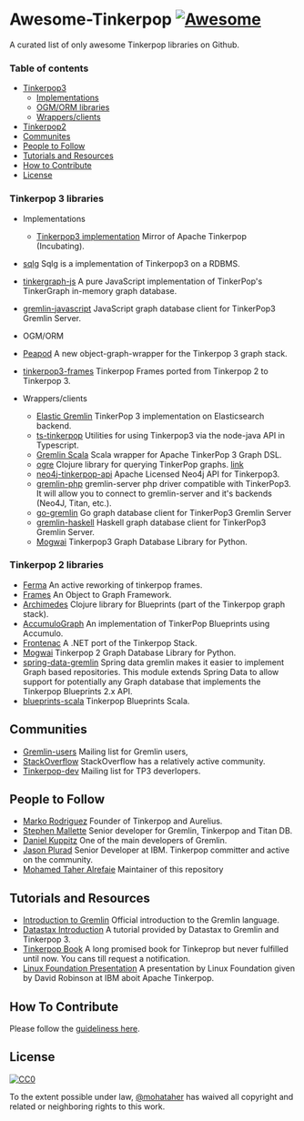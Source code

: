 # Awesome-Tinkerpop [![Awesome](https://cdn.rawgit.com/sindresorhus/awesome/d7305f38d29fed78fa85652e3a63e154dd8e8829/media/badge.svg)](https://github.com/sindresorhus/awesome)

A curated list of only awesome Tinkerpop libraries on Github.

### Table of contents
* [Tinkerpop3](#Tinkerpop3)
	- [Implementations](#Tinkerpop3-Implementations)
	- [OGM/ORM libraries](#ogm)
	- [Wrappers/clients](#wrappers)
* [Tinkerpop2](#Tinkerpop2)
* [Communites](#communites)
* [People to Follow](#people-to-follow)
* [Tutorials and Resources](#tutorials-and-resources)
* [How to Contribute](#contributing)
* [License](#license)



### <A NAME="Tinkerpop3"></A>Tinkerpop 3 libraries
* <A NAME="Tinkerpop3-Implementations"></A>Implementations
    * [Tinkerpop3 implementation](https://github.com/apache/incubator-tinkerpop) Mirror of Apache Tinkerpop (Incubating).
 * [sqlg](https://github.com/pietermartin/sqlg) Sqlg is a implementation of Tinkerpop3 on a RDBMS.
 * [tinkergraph-js](https://github.com/jbmusso/tinkergraph-js) A pure JavaScript implementation of TinkerPop's TinkerGraph in-memory graph database.
 * [gremlin-javascript](https://github.com/jbmusso/gremlin-javascript) JavaScript graph database client for TinkerPop3 Gremlin Server.

* <A NAME="ogm"></A>OGM/ORM
 * [Peapod](https://github.com/bayofmany/peapod) A new object-graph-wrapper for the Tinkerpop 3 graph stack.
 * [tinkerpop3-frames](https://github.com/jsight/tinkerpop3-frames) Tinkerpop Frames ported from Tinkerpop 2 to Tinkerpop 3.
* <A NAME="wrappers"></A>Wrappers/clients
    * [Elastic Gremlin](https://github.com/rmagen/elastic-gremlin) TinkerPop 3 implementation on Elasticsearch backend.
    * [ts-tinkerpop](https://github.com/RedSeal-co/ts-tinkerpop) Utilities for using Tinkerpop3 via the node-java API in Typescript.
    * [Gremlin Scala](https://github.com/mpollmeier/gremlin-scala) Scala wrapper for Apache TinkerPop 3 Graph DSL.
    * [ogre](https://github.com/clojurewerkz/ogre) Clojure library for querying TinkerPop graphs. [link](http://ogre.clojurewerkz.org/)
    * [neo4j-tinkerpop-api](https://github.com/neo4j-contrib/neo4j-tinkerpop-api) Apache Licensed Neo4j API for Tinkerpop3.
    * [gremlin-php](https://github.com/PommeVerte/gremlin-php) gremlin-server php driver compatible with TinkerPop3. It will allow you to connect to gremlin-server and it's backends (Neo4J, Titan, etc.).
   * [go-gremlin](https://github.com/go-gremlin/gremlin) Go graph database client for TinkerPop3 Gremlin Server
   *  [gremlin-haskell](https://github.com/nakaji-dayo/gremlin-haskell) Haskell graph database client for TinkerPop3 Gremlin Server.
   * [Mogwai](https://github.com/platinummonkey/mogwai) Tinkerpop3 Graph Database Library for Python.

    

### <A NAME="Tinkerpop2"></A>Tinkerpop 2 libraries
* [Ferma](https://github.com/Syncleus/Ferma) An active reworking of tinkerpop frames.
* [Frames](https://github.com/tinkerpop/frames) An Object to Graph Framework.
* [Archimedes](https://github.com/clojurewerkz/archimedes) Clojure library for Blueprints (part of the Tinkerpop graph stack).
* [AccumuloGraph](https://github.com/JHUAPL/AccumuloGraph) An implementation of TinkerPop Blueprints using Accumulo.
* [Frontenac](https://github.com/Loupi/Frontenac) A .NET port of the Tinkerpop Stack.
* [Mogwai](https://github.com/platinummonkey/mogwai) Tinkerpop 2 Graph Database Library for Python.
* [spring-data-gremlin](https://github.com/gjrwebber/spring-data-gremlin) Spring data gremlin makes it easier to implement Graph based repositories. This module extends Spring Data to allow support for potentially any Graph database that implements the Tinkerpop Blueprints 2.x API.
* [blueprints-scala](https://github.com/anvie/blueprints-scala) Tinkerpop Blueprints Scala.

## <A NAME="communites"></A>Communities
* [Gremlin-users](https://groups.google.com/forum/#!forum/gremlin-users) Mailing list for Gremlin users,
* [StackOverflow](http://stackoverflow.com/questions/tagged/tinkerpop3) StackOverflow has a relatively active community.
* [Tinkerpop-dev](http://mail-archives.apache.org/mod_mbox/incubator-tinkerpop-dev/) Mailing list for TP3 deverlopers.

## <A NAME="people-to-follow"></A>People to Follow 
* [Marko Rodriguez](https://markorodriguez.com/) Founder of Tinkerpop and Aurelius.
* [Stephen Mallette](https://twitter.com/spmallette?lang=en-gb) Senior developer for Gremlin, Tinkerpop and Titan DB.
* [Daniel Kuppitz](https://about.me/daniel.kuppitz) One of the main developers of Gremlin.
* [Jason Plurad](https://github.com/pluradj) Senior Developer at IBM. Tinkerpop committer and active on the community.
* [Mohamed Taher Alrefaie](https://github.com/mohataher) Maintainer of this repository

## <A NAME="tutorials-and-resources"></A>Tutorials and Resources
* [Introduction to Gremlin](http://tinkerpop.apache.org/gremlin.html) Official introduction to the Gremlin language.
* [Datastax Introduction](https://academy.datastax.com/resources/getting-started-tinkerpop-and-gremlin) A tutorial provided by Datastax to Gremlin and Tinkerpop 3.
* [Tinkerpop Book](http://www.tinkerpopbook.com/) A long promised book for Tinkeprop but never fulfilled until now. You cans till request a notification.
* [Linux Foundation Presentation](http://events.linuxfoundation.org/sites/events/files/slides/ApacheCon2015TinkerPop3.pdf) A presentation by Linux Foundation given by David Robinson at IBM aboit Apache Tinkerpop.


## <A NAME="contributing"></A>How To Contribute
Please follow the [guideliness here](contributing.md).

## <A NAME="license"></A>License
[![CC0](https://licensebuttons.net/p/zero/1.0/88x31.png)](http://creativecommons.org/publicdomain/zero/1.0/)

To the extent possible under law, [@mohataher](https://github.com/mohataher) has waived all copyright and related or neighboring rights to this work.
